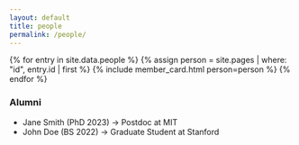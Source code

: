 ```yaml
---
layout: default
title: people
permalink: /people/
---
```


{% for entry in site.data.people %}
  {% assign person = site.pages | where: "id", entry.id | first %}
  {% include member_card.html person=person %}
{% endfor %}

### Alumni

<!-- You can load alumni from a separate list or manually add below -->
<ul>
  <li>Jane Smith (PhD 2023) → Postdoc at MIT</li>
  <li>John Doe (BS 2022) → Graduate Student at Stanford</li>
</ul>